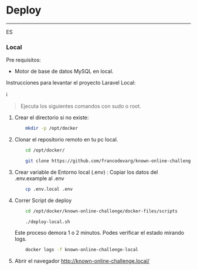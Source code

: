# Deploy
---
ES

### Local
Pre requisitos:
- Motor de base de datos MySQL en local.


Instrucciones para levantar el proyecto Laravel Local:

:information_source:
> Ejecuta los siguientes comandos con sudo o root. 

1) Crear el directorio si no existe:
    ```bash
        mkdir -p /opt/docker
    ```

2) Clonar el repositorio remoto en tu pc local.
    ```bash
        cd /opt/docker/
    ```
    ```bash
        git clone https://github.com/francodevarg/known-online-challenge/tree/master /opt/docker/known-online-challenge
    ```
3) Crear variable de Entorno local (.env) : Copiar los datos del .env.example al .env

    ```bash
        cp .env.local .env 
    ```

4) Correr Script de deploy
    ```bash
        cd /opt/docker/known-online-challenge/docker-files/scripts
    ```

    ```bash
        ./deploy-local.sh
    ```
   Este proceso demora 1 o 2 minutos. Podes verificar el estado mirando logs.

    ```bash
        docker logs -f known-online-challenge-local
    ```
5) Abrir el navegador http://known-online-challenge.local/